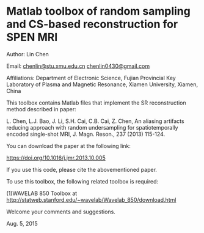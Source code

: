 # Matlab toolbox of random sampling and CS-based reconstruction for SPEN MRI

Author: Lin Chen

Email: chenlin@stu.xmu.edu.cn   chenlin0430@gmail.com

Affiliations:
Department of Electronic Science, Fujian Provincial Key Laboratory of Plasma and Magnetic Resonance, Xiamen University, Xiamen, China

This toolbox contains Matlab files that implement the SR reconstruction method described in paper:

L. Chen, L.J. Bao, J. Li, S.H. Cai, C.B. Cai, Z. Chen, An aliasing artifacts reducing approach with random undersampling for spatiotemporally encoded single-shot MRI, J. Magn. Reson., 237 (2013) 115-124.

You can download the paper at the following link:

https://doi.org/10.1016/j.jmr.2013.10.005

If you use this code, please cite the abovementioned paper.

To use this toolbox, the following related toolbox is required:

(1)WAVELAB 850 Toolbox at http://statweb.stanford.edu/~wavelab/Wavelab_850/download.html

Welcome your comments and suggestions. 

Aug. 5, 2015
